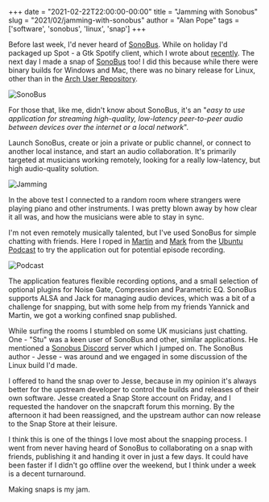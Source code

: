 +++
date = "2021-02-22T22:00:00-00:00"
title = "Jamming with Sonobus"
slug = "2021/02/jamming-with-sonobus"
author = "Alan Pope"
tags = ['software', 'sonobus', 'linux', 'snap']
+++

Before last week, I'd never heard of [SonoBus](https://sonobus.net/). While on holiday I'd packaged up Spot - a Gtk Spotify client, which I wrote about [recently](/blog/2021/02/spotty-connection/). The next day I made a snap of [SonoBus](https://snapcraft.io/sonobus) too! I did this because while there were binary builds for Windows and Mac, there was no binary release for Linux, other than in the [Arch User Repository](https://aur.archlinux.org/packages/sonobus/).

![SonoBus](/images/2021-02-22/sonobus.png)

For those that, like me, didn't know about SonoBus, it's an "*easy to use application for streaming high-quality, low-latency peer-to-peer audio between devices over the internet or a local network*". 

Launch SonoBus, create or join a private or public channel, or connect to another local instance, and start an audio collaboration. It's primarily targeted at musicians working remotely, looking for a really low-latency, but high audio-quality solution.

![Jamming](/images/2021-02-22/jam.png)

In the above test I connected to a random room where strangers were playing piano and other instruments. I was pretty blown away by how clear it all was, and how the musicians were able to stay in sync.

I'm not even remotely musically talented, but I've used SonoBus for simple chatting with friends. Here I roped in [Martin](https://twitter.com/m_wimpress) and [Mark](https://twitter.com/marxjohnso) from the [Ubuntu Podcast](https://ubuntupodcast.org/) to try the application out for potential episode recording.

![Podcast](/images/2021-02-22/podcast.png)

The application features flexible recording options, and a small selection of optional plugins for Noise Gate, Compression and Parametric EQ. SonoBus supports ALSA and Jack for managing audio devices, which was a bit of a challenge for snapping, but with some help from my friends Yannick and Martin, we got a working confined snap published.

While surfing the rooms I stumbled on some UK musicians just chatting. One - "Stu" was a keen user of SonoBus and other, similar applications. He mentioned a [Sonobus Discord](https://discord.gg/wm28tQdYTb) server which I jumped on. The SonoBus author - Jesse - was around and we engaged in some discussion of the Linux build I'd made. 

I offered to hand the snap over to Jesse, because in my opinion it's always better for the upstream developer to control the builds and releases of their own software. Jesse created a Snap Store account on Friday, and I requested the handover on the snapcraft forum this morning. By the afternoon it had been reassigned, and the upstream author can now release to the Snap Store at their leisure. 

I think this is one of the things I love most about the snapping process. I went from never having heard of SonoBus to collaborating on a snap with friends, publishing it and handing it over in just a few days. It could have been faster if I didn't go offline over the weekend, but I think under a week is a decent turnaround. 

Making snaps is my jam.
